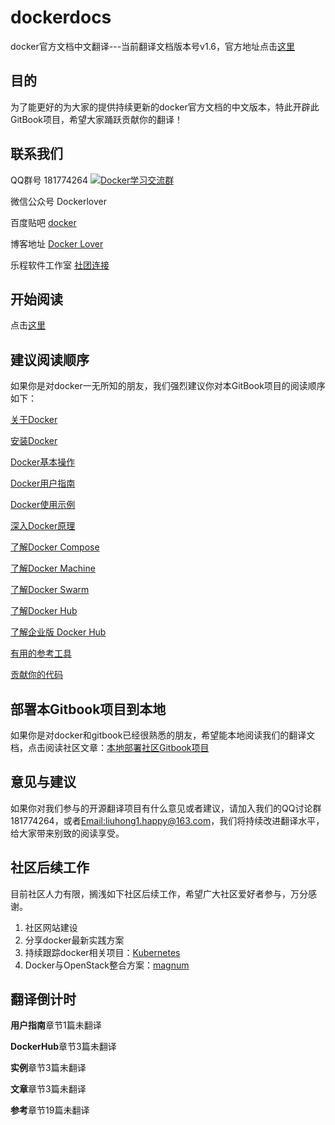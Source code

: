 # dockerdocs

docker官方文档中文翻译---当前翻译文档版本号v1.6，官方地址点击[这里](http://beta-docs.docker.io/v1.6/)

## 目的

为了能更好的为大家的提供持续更新的docker官方文档的中文版本，特此开辟此GitBook项目，希望大家踊跃贡献你的翻译！

## 联系我们

QQ群号 181774264 <a target="_blank" href="http://shang.qq.com/wpa/qunwpa?idkey=825b5e3ee4bee23e51b0d77703a6c38c6cd0ca3d489340667a251a2e242f15de"><img border="0" src="http://pub.idqqimg.com/wpa/images/group.png" alt="Docker学习交流群" title="Docker学习交流群"></a><br/>

微信公众号 Dockerlover

百度贴吧 [docker](http://tieba.baidu.com/f?kw=docker)

博客地址 [Docker Lover](http://dockerlover.lofter.com)

乐程软件工作室 [社团连接](https://github.com/LeChengSoftStudio)

## 开始阅读

点击[这里](SUMMARY.md)

## 建议阅读顺序

如果你是对docker一无所知的朋友，我们强烈建议你对本GitBook项目的阅读顺序如下：

[关于Docker](About/docker.md)

[安装Docker](Installation/ubuntulinux.md)

[Docker基本操作](Articles/basics.md)

[Docker用户指南](UserGuide/README.md)

[Docker使用示例](Examples/README.md)

[深入Docker原理](Articles/README.md)

[了解Docker Compose](Compose/dockercompose.md)

[了解Docker Machine](UserGuide/dockermachine.md)

[了解Docker Swarm](UserGuide/dockerswarm.md)

[了解Docker Hub](DockerHub/README.md)

[了解企业版 Docker Hub](DockerHubEnterprise/README.md) 

[有用的参考工具](Reference/README.md)

[贡献你的代码](Project/README.md)

## 部署本Gitbook项目到本地

如果你是对docker和gitbook已经很熟悉的朋友，希望能本地阅读我们的翻译文档，点击阅读社区文章：[本地部署社区Gitbook项目](https://github.com/liuhong1happy/dockerdocs/wiki/%E6%9C%AC%E5%9C%B0%E9%83%A8%E7%BD%B2%E7%A4%BE%E5%8C%BAGitbook%E9%A1%B9%E7%9B%AE)

## 意见与建议

如果你对我们参与的开源翻译项目有什么意见或者建议，请加入我们的QQ讨论群181774264，或者[Email:liuhong1.happy@163.com](mailto:liuhong1.happy@163.com)，我们将持续改进翻译水平，给大家带来别致的阅读享受。

## 社区后续工作

目前社区人力有限，搁浅如下社区后续工作，希望广大社区爱好者参与，万分感谢。

1. 社区网站建设
2. 分享docker最新实践方案
3. 持续跟踪docker相关项目：[Kubernetes](https://github.com/GoogleCloudPlatform/kubernetes)
4. Docker与OpenStack整合方案：[magnum](https://github.com/openstack/magnum)


## 翻译倒计时

**用户指南**章节1篇未翻译

**DockerHub**章节3篇未翻译

**实例**章节3篇未翻译

**文章**章节3篇未翻译

**参考**章节19篇未翻译


